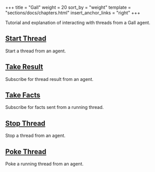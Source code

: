 +++
title = "Gall"
weight = 20
sort_by = "weight"
template = "sections/docs/chapters.html"
insert_anchor_links = "right"
+++

Tutorial and explanation of interacting with threads from a Gall agent.

## [Start Thread](/docs/userspace/threads/gall/start-thread)

Start a thread from an agent.

## [Take Result](/docs/userspace/threads/gall/take-result)

Subscribe for thread result from an agent.

## [Take Facts](/docs/userspace/threads/gall/take-facts)

Subscribe for facts sent from a running thread.

## [Stop Thread](/docs/userspace/threads/gall/stop-thread)

Stop a thread from an agent.

## [Poke Thread](/docs/userspace/threads/gall/poke-thread)

Poke a running thread from an agent.
